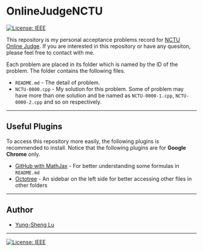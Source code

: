 # OnlineJudgeNCTU

[![License: IEEE](https://img.shields.io/badge/License-CC%20BY--NC--SA%204.0-lightgrey.svg)](http://creativecommons.org/licenses/by-nc-sa/4.0/)

This repository is my personal acceptance problems record for [NCTU Online Judge](http://gpe3.acm-icpc.tw/gpelogin.php). If you are interested in this repository or have any quesiton, please feel free to contact with me.

Each problem are placed in its folder which is named by the ID of the problem. The folder contains the following files.
* `README.md` - The detail of problem.
* `NCTU-0000.cpp` - My solution for this problem. Some of problem may have more than one solution and be named as `NCTU-0000-1.cpp`, `NCTU-0000-2.cpp` and so on respectively.

---
## Useful Plugins

To access this repository more easily, the following plugins is recommended to install. Notice that the following plugins are for **Google Chrome** only.
* [GitHub with MathJax](https://chrome.google.com/webstore/detail/github-with-mathjax/ioemnmodlmafdkllaclgeombjnmnbima?utm_source=chrome-ntp-icon) - For better understanding some formulas in `README.md`
* [Octotree](https://chrome.google.com/webstore/detail/octotree/bkhaagjahfmjljalopjnoealnfndnagc?utm_source=chrome-ntp-icon) - An sidebar on the left side for better accessing other files in other folders

---
## Author

* [Yung-Sheng Lu](https://github.com/yungshenglu)

---
[![License: IEEE](https://img.shields.io/badge/License-CC%20BY--NC--SA%204.0-lightgrey.svg)](http://creativecommons.org/licenses/by-nc-sa/4.0/)